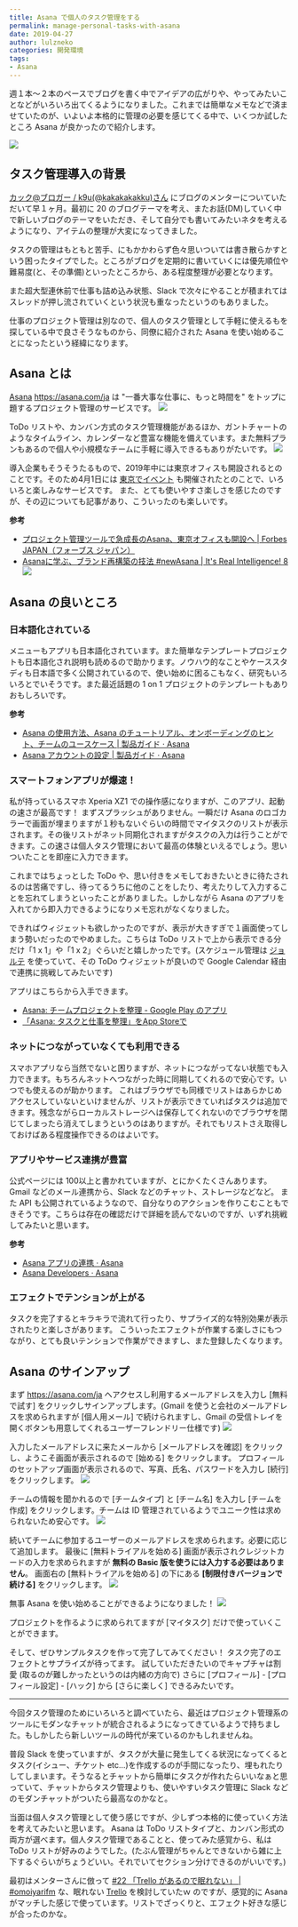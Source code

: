 ```yaml
---
title: Asana で個人のタスク管理をする
permalink: manage-personal-tasks-with-asana
date: 2019-04-27
author: lulzneko
categories: 開発環境
tags:
- Asana
---
```


週１本～２本のペースでブログを書く中でアイデアの広がりや、やってみたいことなどがいろいろ出てくるようになりました。これまでは簡単なメモなどで済ませていたのが、いよいよ本格的に管理の必要を感じてくる中で、いくつか試したところ Asana が良かったので紹介します。

![](/articles/assets/lulzneko/develop/asana/asana.png)


## タスク管理導入の背景
[カック@ブロガー / k9u(@kakakakakku)さん](https://twitter.com/kakakakakku?lang=ja) にブログのメンターについていただいて早１ヶ月。最初に 20 のブログテーマを考え、またお話(DM)していく中で新しいブログのテーマをいただき、そして自分でも書いてみたいネタを考えるようになり、アイテムの整理が大変になってきました。

タスクの管理はもともと苦手、にもかかわらず色々思いついては書き散らかすという困ったタイプでした。ところがブログを定期的に書いていくには優先順位や難易度(と、その準備)といったところから、ある程度整理が必要となります。

また超大型連休前で仕事も詰め込み状態、Slack で次々にやることが積まれてはスレッドが押し流されていくという状況も重なったというのもありました。

仕事のプロジェクト管理は別なので、個人のタスク管理として手軽に使えるもを探している中で良さそうなものから、同僚に紹介された Asana を使い始めることになったという経緯になります。


## Asana とは
[Asana](https://asana.com/ja) https://asana.com/ja は "一番大事な仕事に、もっと時間を" をトップに題するプロジェクト管理のサービスです。
![](/articles/assets/lulzneko/develop/asana/01.png)

ToDo リストや、カンバン方式のタスク管理機能があるほか、ガントチャートのようなタイムライン、カレンダーなど豊富な機能を備えています。また無料プランもあるので個人や小規模なチームに手軽に導入できるもありがたいです。
![](/articles/assets/lulzneko/develop/asana/02.png)

導入企業もそうそうたるもので、2019年中には東京オフィスも開設されるとのことです。そのため4月1日には [東京でイベント](https://events.asana.com/tokyo/) も開催されたとのことで、いろいろと楽しみなサービスです。
また、とても使いやすさ楽しさを感じたのですが、その辺についても記事があり、こういったのも楽しいです。

**参考**
- [プロジェクト管理ツールで急成長のAsana、東京オフィスも開設へ | Forbes JAPAN（フォーブス ジャパン）](https://forbesjapan.com/articles/detail/24186)
- [Asanaに学ぶ、ブランド再構築の技法 #newAsana | It's Real Intelligence! 8](http://irritantis.info/2015/10/asana_brand_redesign/)
![](/articles/assets/lulzneko/develop/asana/03.png)


## Asana の良いところ
### 日本語化されている
メニューもアプリも日本語化されています。また簡単なテンプレートプロジェクトも日本語化され説明も読めるので助かります。ノウハウ的なことやケーススタディも日本語で多く公開されているので、使い始めに困るこもなく、研究もいろいろとでいそうです。また最近話題の 1 on 1 プロジェクトのテンプレートもありおもしろいです。

**参考**
- [Asana の使用方法、Asana のチュートリアル、オンボーディングのヒント、チームのユースケース | 製品ガイド · Asana](https://asana.com/ja/guide)
- [Asana アカウントの設定 | 製品ガイド · Asana](https://asana.com/ja/guide/help/fundamentals/about-asana)

### スマートフォンアプリが爆速！
私が持っているスマホ Xperia XZ1 での操作感になりますが、このアプリ、起動の速さが最高です！
まずスプラッシュがありません。一瞬だけ Asana のロゴカラーで画面が埋まりますが１秒もないぐらいの時間でマイタスクのリストが表示されます。その後リストがネット同期化されますがタスクの入力は行うことができます。この速さは個人タスク管理において最高の体験といえるでしょう。思いついたことを即座に入力できます。

これまではちょっとした ToDo や、思い付きをメモしておきたいときに待たされるのは苦痛ですし、待ってるうちに他のことをしたり、考えたりして入力することを忘れてしまうといったことがありました。しかしながら Asana のアプリを入れてから即入力できるようになりメモ忘れがなくなりました。

できればウィジェットも欲しかったのですが、表示が大きすぎで１画面使ってしまう勢いだったのでやめました。こちらは ToDo リストで上から表示できる分だけ「1 x 1」や「1 x 2」ぐらいだと嬉しかったです。(スケジュール管理は [ジョルテ](https://www.jorte.com/?lang=ja) を使っていて、その ToDo ウィジェットが良いので Google Calendar 経由で連携に挑戦してみたいです)

アプリはこちらから入手できます。
- [Asana: チームプロジェクトを整理 - Google Play のアプリ](https://play.google.com/store/apps/details?id=com.asana.app)
- [‎「Asana: タスクと仕事を整理」をApp Storeで](https://itunes.apple.com/jp/app/asana-%E3%82%BF%E3%82%B9%E3%82%AF%E3%81%A8%E4%BB%95%E4%BA%8B%E3%82%92%E6%95%B4%E7%90%86/id489969512?mt=8)

### ネットにつながっていなくても利用できる
スマホアプリなら当然でないと困りますが、ネットにつながってない状態でも入力できます。もちろんネットへつながった時に同期してくれるので安心です。いつでも使えるのが助かります。
これはブラウザでも同様でリストはあらかじめアクセスしていないといけませんが、リストが表示できていればタスクは追加できます。残念ながらローカルストレージへは保存してくれないのでブラウザを閉じてしまったら消えてしまうというのはありますが。それでもリストさえ取得しておけばある程度操作できるのはよいです。

### アプリやサービス連携が豊富
公式ページには 100以上と書かれていますが、とにかくたくさんあります。Gmail などのメール連携から、Slack などのチャット、ストレージなどなど。
また API も公開されているようなので、自分なりのアクションを作りこむこともできそうです。こちらは存在の確認だけで詳細を読んでないのですが、いずれ挑戦してみたいと思います。

**参考**
- [Asana アプリの連携 · Asana](https://asana.com/ja/apps)
- [Asana Developers · Asana](https://asana.com/developers?missingtranslation=ja)

### エフェクトでテンションが上がる
タスクを完了するとキラキラで流れて行ったり、サプライズ的な特別効果が表示されたりと楽しさがあります。
こういったエフェクトが作業する楽しさにもつながり、とても良いテンションで作業ができますし、また登録したくなります。


## Asana のサインアップ
まず https://asana.com/ja へアクセスし利用するメールアドレスを入力し [無料で試す] をクリックしサインアップします。(Gmail を使うと会社のメールアドレスを求められますが [個人用メール] で続けられますし、Gmail の受信トレイを開くボタンも用意してくれるユーザーフレンドリー仕様です)
![](/articles/assets/lulzneko/develop/asana/04.png)

入力したメールアドレスに来たメールから [メールアドレスを確認] をクリックし、ようこそ画面が表示されるので [始める] をクリックします。
プロフィールのセットアップ画面が表示されるので、写真、氏名、パスワードを入力し [続行] をクリックします。
![](/articles/assets/lulzneko/develop/asana/05.png)

チームの情報を聞かれるので [チームタイプ] と [チーム名] を入力し [チームを作成] をクリックします。チームは ID 管理されているようでユニーク性は求められないため安心です。
![](/articles/assets/lulzneko/develop/asana/06.png)

続いてチームに参加するユーザーのメールアドレスを求められます。必要に応じて追加します。
最後に [無料トライアルを始める] 画面が表示されクレジットカードの入力を求められますが **無料の Basic 版を使うには入力する必要はありません**。
画面右の [無料トライアルを始める] の下にある **[制限付きバージョンで続ける]** をクリックします。
![](/articles/assets/lulzneko/develop/asana/07.png)

無事 Asana を使い始めることができるようになりました！
![](/articles/assets/lulzneko/develop/asana/08.png)

プロジェクトを作るように求められてますが [マイタスク] だけで使っていくことができます。

そして、ぜひサンプルタスクを作って完了してみてください！
タスク完了のエフェクトとサプライズが待ってます。
試していただきたいのでキャプチャは割愛 (取るのが難しかったというのは内緒の方向で)
さらに [プロフィール] - [プロフィール設定] - [ハック] から [さらに楽しく] できるみたいです。



----

今回タスク管理のためにいろいろと調べていたら、最近はプロジェクト管理系のツールにモダンなチャットが統合されるようになってきているようで持ちました。もしかしたら新しいツールの時代が来ているのかもしれませんね。

普段 Slack を使っていますが、タスクが大量に発生してくる状況になってくるとタスク(イシュー、チケット etc...)を作成するのが手間になったり、埋もれたりしてしまいます。そうなるとチャットから簡単にタスクが作れたらいいなぁと思っていて、チャットからタスク管理よりも、使いやすいタスク管理に Slack などのモダンチャットがついたら最高なのかなと。

当面は個人タスク管理として使う感じですが、少しずつ本格的に使っていく方法を考えてみたいと思います。
Asana は ToDo リストタイプと、カンバン形式の両方が選べます。個人タスク管理であることと、使ってみた感覚から、私は ToDo リストが好みのようでした。(たぶん管理がちゃんとできないから雑に上下するぐらいがちょうどいい。それでいてセクション分けできるのがいいです。)

最初はメンターさんに倣って [#22 「Trello があるので眠れない」 | #omoiyarifm](https://lean-agile.fm/episode/22) な、眠れない [Trello](https://trello.com/ja) を検討していたｗ のですが、感覚的に Asana がマッチした感じで使っています。リストでざっくりと、エフェクト好きな感じが合ったのかな。
